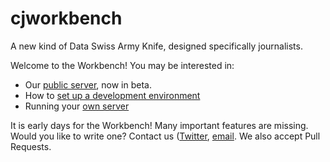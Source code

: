 # cjworkbench
A new kind of Data Swiss Army Knife, designed specifically journalists. 

Welcome to the Workbench! You may be interested in:

- Our [public server](cjworkbench.org), now in beta.
- How to [set up a development environment](https://github.com/jstray/cjworkbench/wiki/Setting-up-a-development-environment)
- Running your [own server](https://github.com/jstray/cjworkbench/wiki/Deployment)

It is early days for the Workbench! Many important features are missing. Would you like to write one? Contact us ([Twitter](twitter.com/cjworkbench), [email](hello@cjworkbench.org). We also accept Pull Requests.

